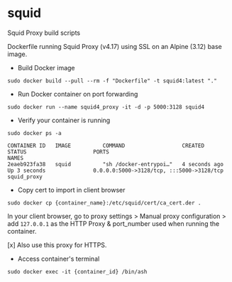 # squid
Squid Proxy build scripts

Dockerfile running Squid Proxy (v4.17) using SSL on an Alpine (3.12) base image.

- Build Docker image

`sudo docker build --pull --rm -f "Dockerfile" -t squid4:latest "."`

- Run Docker container on port forwarding

`sudo docker run --name squid4_proxy -it -d -p 5000:3128 squid4`

- Verify your container is running

`sudo docker ps -a`

```
CONTAINER ID   IMAGE          COMMAND                  CREATED         STATUS                     PORTS                                       NAMES
2eaeb923fa38   squid          "sh /docker-entrypoi…"   4 seconds ago   Up 3 seconds               0.0.0.0:5000->3128/tcp, :::5000->3128/tcp   squid_proxy
```

- Copy cert to import in client browser

`sudo docker cp {container_name}:/etc/squid/cert/ca_cert.der .`

In your client browser, go to proxy settings > Manual proxy configuration > add `127.0.0.1` as the HTTP Proxy & port_number used when running the container.

[x] Also use this proxy for HTTPS.

- Access container's terminal

`sudo docker exec -it {container_id} /bin/ash`